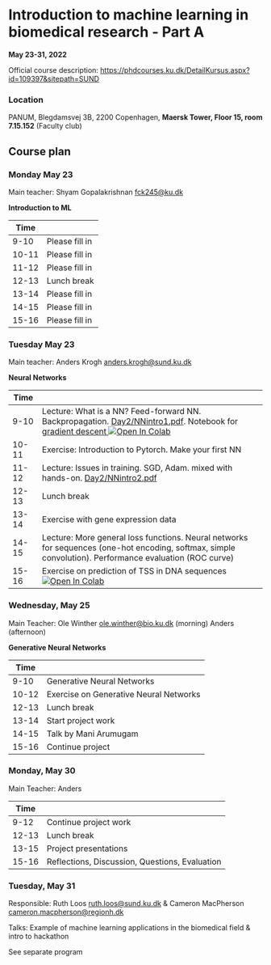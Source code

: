 # Introduction to machine learning in biomedical research - Part A
**May 23-31, 2022**

Official course description:
https://phdcourses.ku.dk/DetailKursus.aspx?id=109397&sitepath=SUND

### Location
PANUM, Blegdamsvej 3B, 2200 Copenhagen, **Maersk Tower, Floor 15, room 7.15.152** (Faculty club)

## Course plan

### Monday May 23
Main teacher: Shyam Gopalakrishnan <fck245@ku.dk>

**Introduction to ML**

| Time |  |
|---|---|
|9-10| Please fill in |
|10-11| Please fill in |
|11-12| Please fill in |
|12-13| Lunch break |
|13-14| Please fill in |
|14-15| Please fill in |
|15-16| Please fill in |

### Tuesday May 23
Main teacher: Anders Krogh <anders.krogh@sund.ku.dk>

**Neural Networks**

| Time |  |
|---|---|
| 9-10| Lecture: What is a NN? Feed-forward NN. Backpropagation. [Day2/NNintro1.pdf](Day2/NNintro1.pdf). Notebook for [gradient descent ](Day2/CoronaData.ipynb) [![Open In Colab](https://colab.research.google.com/assets/colab-badge.svg)](https://colab.research.google.com/github/Center-for-Health-Data-Science/IntroToML/blob/main/Day2/CoronaData.ipynb) |
|10-11| Exercise: Introduction to Pytorch. Make your first NN |
|11-12| Lecture: Issues in training. SGD, Adam. mixed with hands-on. [Day2/NNintro2.pdf](Day2/NNintro2.pdf) |
|12-13| Lunch break |
|13-14| Exercise with gene expression data |
|14-15| Lecture: More general loss functions. Neural networks for sequences (one-hot encoding, softmax, simple convolution). Performance evaluation (ROC curve)|
|15-16| Exercise on prediction of TSS in DNA sequences [![Open In Colab](https://colab.research.google.com/assets/colab-badge.svg)](https://colab.research.google.com/github/Center-for-Health-Data-Science/IntroToML/blob/main/Day2/TSSprediction.ipynb) |

### Wednesday, May 25
Main Teacher: Ole Winther <ole.winther@bio.ku.dk> (morning) Anders (afternoon)

**Generative Neural Networks**

| Time |  |
|---|---|
|9-10| Generative Neural Networks |
|10-12| Exercise on Generative Neural Networks |
|12-13| Lunch break |
|13-14| Start project work |
|14-15| Talk by Mani Arumugam |
|15-16| Continue project|

### Monday, May 30
Main Teacher: Anders

| Time |  |
|---|---|
|9-12| Continue project work |
|12-13| Lunch break |
|13-15| Project presentations |
|15-16| Reflections, Discussion, Questions, Evaluation|

### Tuesday, May 31
Responsible: Ruth Loos <ruth.loos@sund.ku.dk> & Cameron MacPherson <cameron.macpherson@regionh.dk>

Talks: Example of machine learning applications in the biomedical field & intro to hackathon

See separate program

